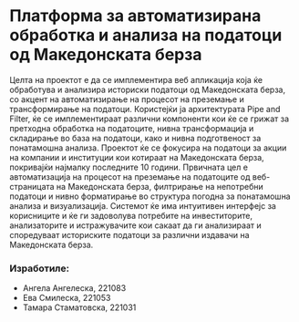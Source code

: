 # Платформа за автоматизирана обработка и анализа на податоци од Македонската берза

Целта на проектот е да се имплементира веб апликација која ќе обработува и анализира историски податоци од Македонската берза, со акцент на автоматизирање на процесот на преземање и трансформирање на податоци. Користејќи ја архитектурата Pipe and Filter, ќе се имплементираат различни компоненти кои ќе се грижат за претходна обработка на податоците, нивна трансформација и складирање во база на податоци, како и нивна подготвеност за понатамошна анализа. Проектот ќе се фокусира на податоци за акции на компании и институции кои котираат на Македонската берза, покривајќи најмалку последните 10 години. Првичната цел е автоматизација на процесот на преземање на податоците од веб-страницата на Македонската берза, филтрирање на непотребни податоци и нивно форматирање во структура погодна за понатамошна анализа и визуализација. Системот ќе има интуитивен интерфејс за корисниците и ќе ги задоволува потребите на инвеститорите, анализаторите и истражувачите кои сакаат да ги анализираат и споредуваат историските податоци за различни издавачи на Македонската берза.

### Изработиле:
* Ангела Ангелеска, 221083
* Ева Смилеска, 221053    
* Тамара Стаматовска, 221031 
